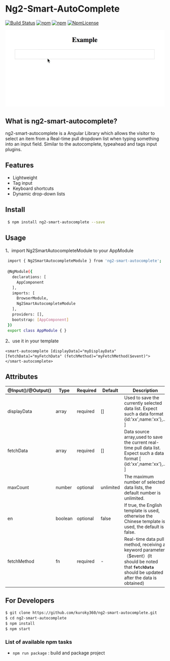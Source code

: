 # Ng2-Smart-AutoComplete

[![Build Status](https://travis-ci.org/kuroky360/ng2-smart-autocomplete.svg?branch=master)](https://travis-ci.org/kuroky360/ng2-smart-autocomplete) [![npm](https://img.shields.io/npm/dt/ng2-smart-autocomplete.svg)](https://www.npmjs.com/package/ng2-smart-autocomplete)  [![npm](https://img.shields.io/npm/v/ng2-smart-autocomplete.svg)](https://www.npmjs.com/package/ng2-smart-autocomplete) [![NpmLicense](https://img.shields.io/npm/l/ng2-smart-autocomplete.svg)](https://www.npmjs.com/package/ng2-smart-autocomplete)

![ng2-smart-autocomplete-demo](preview.gif)


## What is ng2-smart-autocomplete?
   ng2-smart-autocomplete is a Angular Library which allows the visitor to select an item from a Real-time pull dropdown list when typing something into an input field. Similar to the autocomplete, typeahead and tags input plugins.

## Features
  * Lightweight
  * Tag input
  * Keyboard shortcuts
  * Dynamic drop-down lists 

## Install

```sh
 $ npm install ng2-smart-autocomplete --save
```

## Usage
  
  1、import Ng2SmartAutocompleteModule to your AppModule
  
  ```sh
   import { Ng2SmartAutocompleteModule } from 'ng2-smart-autocomplete';
   
   @NgModule({
     declarations: [
       AppComponent
     ],
     imports: [
       BrowserModule,
       Ng2SmartAutocompleteModule
     ],
     providers: [],
     bootstrap: [AppComponent]
   })
   export class AppModule { }
  ```  
  
  2、use it in your template
  
    <smart-autocomplete [displayData]="myDisplayData" [fetchData]="myFetchData" (fetchMethod)="myFetchMethod($event)"></smart-autocomplete>

## Attributes

| @Input()/@Output()       | Type                 | Required | Default  | Description                                                                                                                                                                                                                                                                                           |
| ------------------------ | -------------------- | -------- | -------- | ----------------------------------------------------------------------------------------------------------------------------------------------------------------------------------------------------------------------------------------------------------------------------------------------------- |
| displayData              | array                | required | []       | Used to save the currently selected data list. Expect such a data format  [ {id:'xx',name:'xx'},... ]                                                                                                                                                                                                 |
| fetchData                | array                | required | []       | Data source array,used to save the current real-time pull data list. Expect such a data format [ {id:'xx',name:'xx'},... ]                                                                                                                                                                            |
| maxCount                 | number               | optional | unlimited| The maximum number of selected data lists, the default number is unlimited.                                                                                                                                                                                                                           |
| en                       | boolean              | optional | false    | If true, the English template is used, otherwise the Chinese template is used, the default is false.                                                                                                                                                                                                  |         
| fetchMethod              | fn                   | required | -        | Real-time data pull method, receiving a keyword parameter（$event）(It should be noted that **`fetchData`** should be updated after the data is obtained)                                                                                                                                              |                        
## For Developers

  ```sh
  $ git clone https://github.com/kuroky360/ng2-smart-autocomplete.git
  $ cd ng2-smart-autocomplete
  $ npm install
  $ npm start
  ```
### List of available npm tasks

   * `npm run package` : build and package project
